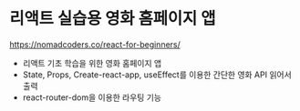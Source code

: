 # **리액트 실습용 영화 홈페이지 앱**

https://nomadcoders.co/react-for-beginners/

- 리액트 기초 학습을 위한 영화 홈페이지 앱
- State, Props, Create-react-app, useEffect를 이용한 간단한 영화 API 읽어서 출력
- react-router-dom을 이용한 라우팅 기능